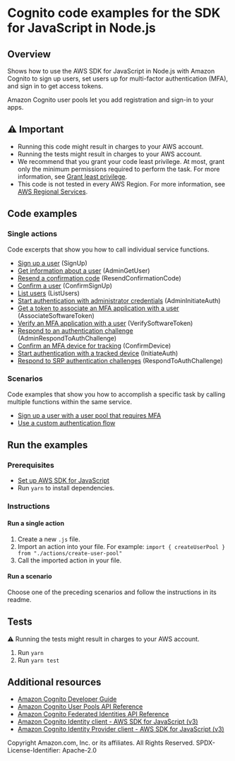 # Cognito code examples for the SDK for JavaScript in Node.js

## Overview

Shows how to use the AWS SDK for JavaScript in Node.js with Amazon Cognito to
sign up users, set users up for multi-factor authentication (MFA), and sign in to
get access tokens.

Amazon Cognito user pools let you add registration and sign-in to your apps.

## ⚠️ Important

- Running this code might result in charges to your AWS account.
- Running the tests might result in charges to your AWS account.
- We recommend that you grant your code least privilege. At most, grant only the minimum permissions required to perform the task. For more information, see [Grant least privilege](https://docs.aws.amazon.com/IAM/latest/UserGuide/best-practices.html#grant-least-privilege).
- This code is not tested in every AWS Region. For more information, see [AWS Regional Services](https://aws.amazon.com/about-aws/global-infrastructure/regional-product-services).

## Code examples

### Single actions

Code excerpts that show you how to call individual service functions.

- [Sign up a user](./actions/sign-up.js) (SignUp)
- [Get information about a user](./actions/admin-get-user.js) (AdminGetUser)
- [Resend a confirmation code](./actions/resend-confirmation-code.js) (ResendConfirmationCode)
- [Confirm a user](./actions/confirm-sign-up.js) (ConfirmSignUp)
- [List users](./actions/list-users.js) (ListUsers)
- [Start authentication with administrator credentials](./actions/admin-initiate-auth.js) (AdminInitiateAuth)
- [Get a token to associate an MFA application with a user](./actions/associate-software-token.js) (AssociateSoftwareToken)
- [Verify an MFA application with a user](./actions/verify-software-token.js) (VerifySoftwareToken)
- [Respond to an authentication challenge](./actions/admin-respond-to-auth-challenge.js) (AdminRespondToAuthChallenge)
- [Confirm an MFA device for tracking](./actions/confirm-device.js) (ConfirmDevice)
- [Start authentication with a tracked device](./actions/initiate-auth.js) (InitiateAuth)
- [Respond to SRP authentication challenges](./actions/respond-to-auth-challenge.js) (RespondToAuthChallenge)

### Scenarios

Code examples that show you how to accomplish a specific task by calling multiple functions within the same service.

- [Sign up a user with a user pool that requires MFA](./scenarios/basic)
- [Use a custom authentication flow](./scenarios/lambda-triggers)

## Run the examples

### Prerequisites

- [Set up AWS SDK for JavaScript](../README.rst)
- Run `yarn` to install dependencies.

### Instructions

#### Run a single action

1. Create a new `.js` file.
2. Import an action into your file. For example: `import { createUserPool } from "./actions/create-user-pool"`
3. Call the imported action in your file.

#### Run a scenario

Choose one of the preceding scenarios and follow the instructions in
its readme.

## Tests

⚠️ Running the tests might result in charges to your AWS account.

1. Run `yarn`
1. Run `yarn test`

## Additional resources

- [Amazon Cognito Developer Guide](https://docs.aws.amazon.com/cognito/index.html)
- [Amazon Cognito User Pools API Reference](https://docs.aws.amazon.com/cognito-user-identity-pools/latest/APIReference/Welcome.html)
- [Amazon Cognito Federated Identities API Reference](https://docs.aws.amazon.com/cognitoidentity/latest/APIReference/Welcome.html)
- [Amazon Cognito Identity client - AWS SDK for JavaScript (v3)](https://docs.aws.amazon.com/AWSJavaScriptSDK/v3/latest/clients/client-cognito-identity/index.html)
- [Amazon Cognito Identity Provider client - AWS SDK for JavaScript (v3)](https://docs.aws.amazon.com/AWSJavaScriptSDK/v3/latest/clients/client-cognito-identity-provider/index.html)

Copyright Amazon.com, Inc. or its affiliates. All Rights Reserved. SPDX-License-Identifier: Apache-2.0
